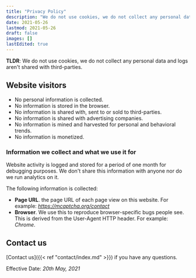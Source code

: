 ```yaml
---
title: "Privacy Policy"
description: "We do not use cookies, we do not collect any personal data and logs aren't shared with third-parties."
date: 2021-05-26
lastmod: 2021-05-26
draft: false
images: []
lastEdited: true
---
```


**TLDR**: We do not use cookies, we do not collect any personal data and
logs aren't shared with third-parties.

## Website visitors

- No personal information is collected.
- No information is stored in the browser.
- No information is shared with, sent to or sold to third-parties.
- No information is shared with advertising companies.
- No information is mined and harvested for personal and behavioral trends.
- No information is monetized.

### Information we collect and what we use it for

Website activity is logged and stored for a period of one month for
debugging purposes. We don't share this information with anyone nor do
we run analytics on it.

The following information is collected:

- **Page URL**. the page URL of each page view on this website. For
  example: _https://mcaptcha.org/contact_
- **Browser**. We use this to reproduce browser-specific bugs people
  see. This is derived from the User-Agent HTTP header. For example: _Chrome_.

## Contact us

[Contact us]({{< ref "contact/index.md" >}}) if you have any questions.

Effective Date: _20th May, 2021_
